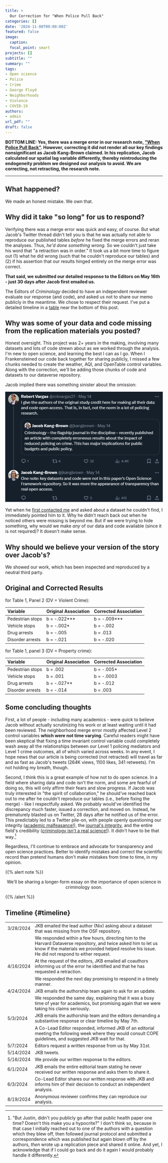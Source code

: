```yaml
---
title: >
  Our Correction for "When Police Pull Back"
categories: []
date: '2024-11-08T09:00:00Z'
featured: false
image:
  caption: 
  focal_point: smart
projects: []
subtitle: ""
summary: ""
tags:
- Open science
- Police
- Crime
- George Floyd
- Neighborhoods
- Violence
- COVID-19
authors: 
- admin
url_pdf: ""
draft: false
---
```


**BOTTOM LINE: Yes, there was a merge error in our research note, ["When Police Pull Back"](https://doi.org/10.1111/1745-9125.12363). However, correcting it did not render all our key findings nonsignificant as Jacob Kang-Brown claimed. In his replication, Jacob calculated our spatial lag variable differently, thereby reintroducing the endogeneity problem we designed our analysis to avoid. We are correcting, not retracting, the research note.**

***

## What happened? 

We made an honest mistake. We own that. 

## Why did it take "so long" for us to respond? 

Verifying there was a merge error was quick and easy, of course. But what Jacob's Twitter thread didn't tell you is that he was actually not able to reproduce our published tables *before* he fixed the merge errors and reran the analyses. Thus, *he'd done something wrong*. So we couldn't just take his word that "a retraction was in order." It took us a bit more time to figure out (1) what he did wrong (such that he couldn't reproduce our tables) and (2) if his assertion that our results hinged entirely on the merge error was correct. 

**That said, we submitted our detailed response to the Editors on May 16th - just 30 days after Jacob first emailed us.**  

The Editors of *Criminology* decided to have an independent reviewer evaluate our response (and code), and asked us not to share our memo publicly in the meantime. We chose to respect their request. I've put a detailed timeline in a [table](#timeline) near the bottom of this post.

## Why was some of your data and code missing from the replication materials you posted?

Honest oversight. This project was 2+ years in the making, involving many datasets and lots of code strewn about as we worked through the analysis. I'm new to open science, and learning the best I can as I go. When I Frankensteined our code back together for sharing publicly, I missed a few chunks needed to create the weather, AQI, and OpenTable control variables. Along with the correction, we'll be adding those chunks of code and datasets to our dataverse repository. 

Jacob implied there was something sinister about the omission: 

![jkb](jkb-tweet.png)

Yet when he [first contacted me](#timeline) and asked about a dataset he couldn't find, I immediately pointed him to it. Why he didn't reach back out when he noticed others were missing is beyond me. But if we were trying to hide something, why would we make *any* of our data and code available (since it is not required)? It doesn't make sense. 

## Why should we believe your version of the story over Jacob's?

We showed our work, which has been inspected and reproduced by a neutral third party.

## Original and Corrected Results

for Table 1, Panel 2 (DV = Violent Crime):

| Variable         	| Original Association 	| Corrected Association 	|
|:-----------------	|:---------------------	|:----------------------	|
| Pedestrian stops 	| b = -.022***         	| b = -.009***          	|
| Vehicle stops    	| b = -.002*           	| b = -.002             	|
| Drug arrests     	| b = -.005            	| b = .013              	|
| Disorder arrests 	| b = -.021            	| b = -.020             	|

for Table 1, panel 3 (DV = Property crime):

| Variable         	| Original Association 	| Corrected Association 	|
|:-----------------	|:---------------------	|:----------------------	|
| Pedestrian stops 	| b = .002             	| b = -.005*            	|
| Vehicle stops    	| b = .001             	| b = -.0003            	|
| Drug arrests     	| b = -.027**          	| b = -.012             	|
| Disorder arrests 	| b = -.014            	| b = .003              	|

## Some concluding thoughts

First, a lot of people - including many academics - were *quick* to believe Jacob without actually scrutinizing his work or at least waiting until it had been reviewed. The neighborhood merge error mostly affected Level 2 control variables **which were not time varying**. Careful readers might have been skeptical that fixing a time invariant control variable could completely wash away all the relationships between our Level 1 policing mediators and Level 1 crime outcomes, all of which varied across weeks. In any event, I hope news that our article is being corrected (not retracted) will travel as far and as fast as Jacob's tweets (264K views, 1100 likes, 341 retweets). I'm not holding my breath, though. 

Second, I think this is a great example of how not to do open science. In a field where sharing data and code isn't the norm, and some are fearful of doing so, this will only affirm their fears and slow progress. If Jacob was truly interested in "the spirit of collaboration," he should've reached back out to me after he couldn't reproduce our tables (i.e., before fixing the merge) - like I respectfully asked. We probably would've identified the discrepancy much faster, issued a correction, and moved on. Instead, he prematurely blasted us on Twitter, 28 days after he notified us of the error. This predictably led to a Twitter pile-on, with people openly questioning our integrity ([academic malfeasance!](https://x.com/avitale/status/1791136497883644244)), the [journal's integrity](https://x.com/_Eric_Reinhart/status/1791195167648579774), and the entire field's credibility ([criminology isn't a real science!](https://x.com/JooHyun_Kang/status/1790676346139553836)). It didn't have to be that way.[^1]

Regardless, I'll continue to embrace and advocate for transparency and open science practices. Better to identify mistakes and correct the scientific record than pretend humans don't make mistakes from time to time, in my opinion.

{{% alert note %}}
<p style="text-align:center"> We'll be sharing a longer-form essay on the importance of open science in criminology soon.</p>
{{% /alert %}}

## Timeline {#timeline}

|           	|                                                                                                                                                                                                                     	|
|-----------	|---------------------------------------------------------------------------------------------------------------------------------------------------------------------------------------------------------------------	|
| 3/28/2024 	| JKB emailed the lead author (Nix) asking about a dataset that was missing from the OSF repository.                                                                                                                  	|
|           	| We responded within a few hours, directing him to the Harvard Dataverse repository, and twice asked him to let us know if the materials we provided helped resolve his issue. He did not respond to either request. 	|
| 4/16/2024 	| At the request of the editors, JKB emailed all coauthors informing us of the error he identified and that he has requested a retraction.                                                                            	|
|           	| We responded the next day promising to respond in a timely manner.                                                                                                                                                  	|
| 4/24/2024 	| JKB emails the authorship team again to ask for an update.                                                                                                                                                          	|
|           	| We responded the same day, explaining that it was a busy time of year for academics, but promising again that we were taking his claims seriously.                                                                  	|
| 5/3/2024  	| JKB emails the authorship team and the editors demanding a substantive response or clear timeline by May 7th.                                                                                                       	|
|           	| A Co-Lead Editor responded, informed JKB of an editorial meeting the following week where they would consult COPE guidelines, and suggested JKB wait for that.                                                      	|
| 5/7/2024  	| Editors request a written response from us by May 31st.                                                                                                                                                             	|
| 5/14/2024 	| JKB tweets.                                                                                                                                                                                                         	|
| 5/16/2024 	| We provide our written response to the editors.                                                                                                                                                                     	|
| 6/1/2024  	| JKB emails the entire editorial team stating he never received our written response and asks them to share it.                                                                                                      	|
| 6/3/2024  	| Co-Lead Editor shares our written response with JKB and informs him of their decision to conduct an independent analysis.                                                                                           	|
| 8/19/2024 	| Anonymous reviewer confirms they can reproduce our analysis.                                                                                                                                                        	|


[^1]: "But Justin, didn't you publicly go after that public health paper one time? Doesn't this make you a hypocrite?" I don't think so, because in that case I initially reached out to one of the authors with a question which they blew off, then followed journal protocol and submitted a correspondence which was published but again blown off by the authors, *then* wrote up a replication piece and shared it online. And yet, I acknowledge that if I could go back and do it again I would probably handle it differently. 